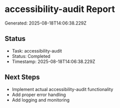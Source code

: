 # accessibility-audit Report

Generated: 2025-08-18T14:06:38.229Z

## Status
- Task: accessibility-audit
- Status: Completed
- Timestamp: 2025-08-18T14:06:38.229Z

## Next Steps
- Implement actual accessibility-audit functionality
- Add proper error handling
- Add logging and monitoring
